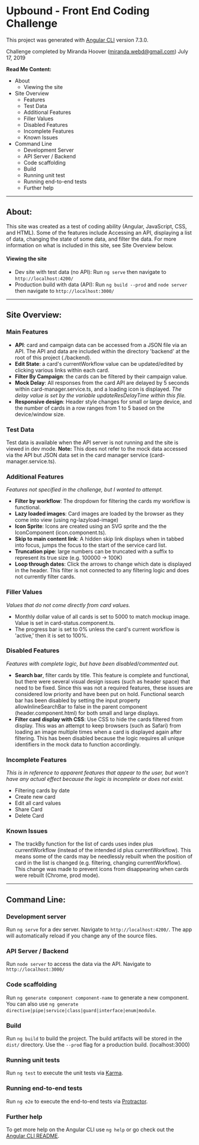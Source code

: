 # Upbound - Front End Coding Challenge

This project was generated with [Angular CLI](https://github.com/angular/angular-cli) version 7.3.0.

Challenge completed by Miranda Hoover (miranda.webd@gmail.com) July 17, 2019

**Read Me Content:**
- About
  - Viewing the site
- Site Overview
  - Features
  - Test Data
  - Additional Features
  - Filler Values
  - Disabled Features
  - Incomplete Features
  - Known Issues
- Command Line
  - Development Server
  - API Server / Backend
  - Code scaffolding
  - Build
  - Running unit test
  - Running end-to-end tests
  - Further help

---

## About:

This site was created as a test of coding ability (Angular, JavaScript, CSS, and HTML). Some of the features include Accessing an API, displaying a list of data, changing the state of some data, and filter the data. For more information on what is included in this site, see Site Overview below.

#### Viewing the site

- Dev site with test data (no API): Run `ng serve` then navigate to `http://localhost:4200/`
- Production build with data (API): Run `ng build --prod` and `node server` then navigate to `http://localhost:3000/`

---

## Site Overview:

### Main Features

- **API**: card and campaign data can be accessed from a JSON file via an API. The API and data are included within the directory 'backend' at the root of this project (./backend).
- **Edit State**: a card's currentWorkflow value can be updated/edited by clicking various links within each card.
- **Filter By Campaign**: the cards can be filtered by their campaign value.
- **Mock Delay**: All responses from the card API are delayed by 5 seconds within card-manager.service.ts, and a loading icon is displayed. *The delay value is set by the variable updateResDelayTime within this file.*
- **Responsive design**: Header style changes for small or large device, and the number of cards in a row ranges from 1 to 5 based on the device/window size.

### Test Data

Test data is available when the API server is not running and the site is viewed in dev mode. **Note:** This does not refer to the mock data accessed via the API but JSON data set in the card manager service (card-manager.service.ts).

### Additional Features
*Features not specified in the challenge, but I wanted to attempt.*
- **Filter by workflow**: The dropdown for filtering the cards my workflow is functional.
- **Lazy loaded images**: Card images are loaded by the browser as they come into view (using ng-lazyload-image)
- **Icon Sprite**: Icons are created using an SVG sprite and the the IconComponent (icon.component.ts).
- **Skip to main content link**: A hidden skip link displays when in tabbed into focus, jumps the focus to the start of the service card list.
- **Truncation pipe**: large numbers can be truncated with a suffix to represent its true size (e.g. 100000 -> 100K)
- **Loop through dates**: Click the arrows to change which date is displayed in the header. This filter is not connected to any filtering logic and does not currently filter cards.

### Filler Values
*Values that do not come directly from card values.*
- Monthly dollar value of all cards is set to 5000 to match mockup image. Value is set in card-status.component.ts.
- The progress bar is set to 0% unless the card's current workflow is 'active,' then it is set to 100%.

### Disabled Features
*Features with complete logic, but have been disabled/commented out.*
- **Search bar**, filter cards by title. This feature is complete and functional, but there were several visual design issues (such as header space) that need to be fixed. Since this was not a required features, these issues are considered low priority and have been put on hold. Functional search bar has been disabled by setting the input property allowInlineSearchBar to false in the parent component (header.component.html) for both small and large displays.
- **Filter card display with CSS**: Use CSS to hide the cards filtered from display. This was an attempt to keep browsers (such as Safari) from loading an image multiple times when a card is displayed again after filtering. This has been disabled because the logic requires all unique identifiers in the mock data to function accordingly.

### Incomplete Features
*This is in reference to apparent features that appear to the user, but won't have any actual effect because the logic is incomplete or does not exist.*
- Filtering cards by date
- Create new card
- Edit all card values
- Share Card
- Delete Card

### Known Issues

- The trackBy function for the list of cards uses index plus currentWorkflow (instead of the intended id plus currentWorkflow). This means some of the cards may be needlessly rebuilt when the position of card in the list is changed (e.g. filtering, changing currentWorkflow). This change was made to prevent icons from disappearing when cards were rebuilt (Chrome, prod mode).

---

## Command Line:

### Development server

Run `ng serve` for a dev server. Navigate to `http://localhost:4200/`. The app will automatically reload if you change any of the source files.

### API Server / Backend

Run `node server` to access the data via the API.
Navigate to `http://localhost:3000/`

### Code scaffolding

Run `ng generate component component-name` to generate a new component. You can also use `ng generate directive|pipe|service|class|guard|interface|enum|module`.

### Build

Run `ng build` to build the project. The build artifacts will be stored in the `dist/` directory. Use the `--prod` flag for a production build. (localhost:3000)

### Running unit tests

Run `ng test` to execute the unit tests via [Karma](https://karma-runner.github.io).

### Running end-to-end tests

Run `ng e2e` to execute the end-to-end tests via [Protractor](http://www.protractortest.org/).

### Further help

To get more help on the Angular CLI use `ng help` or go check out the [Angular CLI README](https://github.com/angular/angular-cli/blob/master/README.md).
